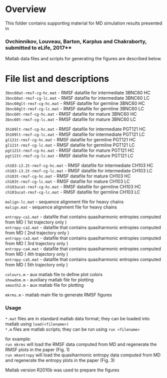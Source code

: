# Overview

This folder contains supporting material for MD simulation results presented in

### Ovchinnikov, Louveau, Barton, Karplus and Chakraborty, submitted to eLife, 2017**

Matlab data files and scripts for generating the figures are described below.

# File list and descriptions

`3bnc60at-rmsf-cg-hc.mat`  - RMSF datafile for intermediate 3BNC60 HC  
`3bnc60at-rmsf-cg-lc.mat`  - RMSF datafile for intermediate 3BNC60 LC  
`3bnc60glt-rmsf-cg-hc.mat` - RMSF datafile for germline 3BNC60 HC  
`3bnc60glt-rmsf-cg-lc.mat` - RMSF datafile for germline 3BNC60 LC  
`3bnc60t-rmsf-cg-hc.mat`   - RMSF datafile for mature 3BNC60 HC  
`3bnc60t-rmsf-cg-lc.mat`   - RMSF datafile for mature 3BNC60 LC  

`3h109lt-rmsf-cg-hc.mat` - RMSF datafile for intermediate PGT121 HC  
`3h109lt-rmsf-cg-lc.mat` - RMSF datafile for intermediate PGT121 LC  
`gl121t-rmsf-cg-hc.mat`  - RMSF datafile for germline PGT121 HC  
`gl121t-rmsf-cg-lc.mat`  - RMSF datafile for germline PGT121 LC  
`pgt121t-rmsf-cg-hc.mat` - RMSF datafile for mature PGT121 HC  
`pgt121t-rmsf-cg-lc.mat` - RMSF datafile for mature PGT121 LC  

`ch103-i3.2t-rmsf-cg-hc.mat` - RMSF datafile for intermediate CH103 HC  
`ch103-i3.2t-rmsf-cg-lc.mat` - RMSF datafile for intermediate CH103 LC  
`ch103t-rmsf-cg-hc.mat`      - RMSF datafile for mature CH103 HC  
`ch103t-rmsf-cg-lc.mat`      - RMSF datafile for mature CH103 LC  
`ch103ucat-rmsf-cg-hc.mat`   - RMSF datafile for germline CH103 HC  
`ch103ucat-rmsf-cg-lc.mat`   - RMSF datafile for germline CH103 LC  

`malign-lc.mat` - sequence alignment file for heavy chains  
`malign.mat` - sequence alignment file for heavy chains  

`entropy-ca1.mat` - datafile that contains quasiharmonic entropies computed from MD ( 1st trajectory only )  
`entropy-ca2.mat` - datafile that contains quasiharmonic entropies computed from MD ( 2nd trajectory only )  
`entropy-ca3.mat` - datafile that contains quasiharmonic entropies computed from MD ( 3rd trajectory only )  
`entropy-ca4.mat` - datafile that contains quasiharmonic entropies computed from MD ( 4th trajectory only )  
`entropy-ca5.mat` - datafile that contains quasiharmonic entropies computed from MD ( 5th trajectory only )  

`colours.m` - aux matlab file to define plot colors  
`showdom.m` - auxiliary matlab file for plotting  
`smooth2.m` - aux matlab file for plotting  

`mkrms.m` - matlab main file to generate RMSF figures  

### Usage

`*.mat` files are in standard matlab data format; they can be loaded into matlab using `load(<filename>)`  
`*.m` files are matlab scripts; they can be run using `run <filename>`  

for example:  
`run mkrms` will load the RMSF data computed from MD and regenerate the RMSF plots in the paper (Fig. 1)  
`run mkentropy` will load the quasiharmonic entropy data computed from MD and regenerate the entropy plots in the paper (Fig. 3)  

Matlab version R2010b was used to prepare the figures
